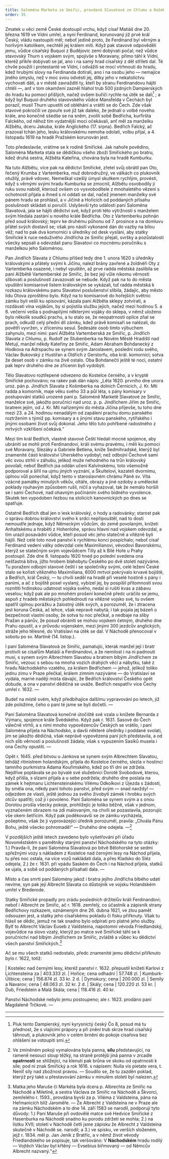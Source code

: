 ```yaml
---
title: Saloména Marketa ze Smiřic, provdaná Slavatová ze Chlumu a Košmberka. 1618 - 1620
order: 35
---
```

Zmatek u věci země České dostoupil vrchu, když císař Matiáš dne 20. března 1619 ve Vídni umřel, a nyní Ferdinand, korunovaný již prvé král Český, vládu nastoupiti měl; neboť jedině proto, že Ferdinand byl věrným a horlivým katolíkem, nechtěli jej králem míti. Když pak stavové odpověděli jemu, vůdce císařský Buquoi z Budějovic zemí dobývati počal; než vůdce stavovský Thurn s vojskem svým, spojivše s Moravany, přímo táhl k Vídni, kteréž příkře dobývati se jal, ano i na samý hrad císařský z děl stříleti dal. Té chvíle použili i protestanté ve Vídni, i odvážili se mocí vtrhnouti do hradu, kdež hrubými slovy na Ferdinanda dotírali, ano i na osobu jeho — nemajíce jiného úmyslu, než v moc svou odvésti jej, dítky jeho v nekatolictvu vychovati dáti, a v městě zavražditi ty, kteří by stranu Ferdinandovu hájiti chtěli —, anť v tom okamžení zazněl hlahol trub 500 jízdných Dampierských do hradu ku pomoci přišlých, načež ovšem buřiči rychle na útěk se dali[^61] ; a když byl Buquoi druhého stavovského vůdce Mansfelda v Čechách byl porazil, musil Thurn upustiti od obléhání a vrátiti se do Čech. Zde však stavové pokročili ve zpouře své již tak daleko, že jednali o volbě nového krále, ano konečně sšedše se na sněm, zvolili sobě Bedřicha, kurfiršta Falckého, od něhož tím vydatnější moci očekávali, anť měl za manželku Alžbětu, dceru Jakuba, krále Anglického (17. srpna). Bedřich Falcký, ač zrazoval tchán jeho, lesku královskému nemoha odolati, volbu přijal, a 4. listopadu 1619 na hradě Pražském korunován jest.

Toto předeslavše, vrátíme se k rodině Smiřické. Jak nahoře povědíno, Saloména Marketa stala se dědičkou všeho zboží Smiřického po bratru, kdež druhá sestra, Alžběta Kateřina, chována byla na hradě Kumburku.

Na tuto Alžbětu, více pak na dědictví Smiřické, zřetel svůj obrátil pan Oto, řečený Krumba z Vartemberka, muž dobrodružný, ve válkách co plukovník otužilý, právě vdovec. Nemeškal vzešlý úmysl skutkem rychlým, provésti, když s věrnými svými hradu Kumburka se zmocnil, Alžbětu osvobodily jí ruku svou nabídl, kterouž ovšem co vysvoboditele z mnohaletého vězení s ochotností přijala a ihned s ní oddati se dal, načež jmenem manželky své pánem hradu se prohlásil, a v Jičíně a Hořicích od poddaných přísahu poslušnosti skládati si poručil. Uslyševši tyto události paní Saloména Slavatová, jala se hájiti dědictví své, když proti této výtržnosti s manželem svým hledala zastání u nového krále Bedřicha. Oto z Vartemberku pohnán před soud královský; teprv ke druhému půhonu od 7. prosince a na domluvu přátel svých dostavil se; však pro násilí vykonané dán do vazby na bílou věž; nad to pak dva komorníci s úředníky od desk vysláni, aby statky Smiřické k ruce neduživého Jindřicha ze Smiřic přejali, svršky a pozůstalosti všecky sepsali a odevzdali panu Slavatovi co mocnému poručníku s manželkou jeho Saloménou. 

Pan Jindřich Slavata z Chlumu přišed tedy dne 1. unora 1620 s úředníky královskými a přátely svými k Jičínu, nalezl brány zavřené a žoldnéři Oty z Vartemberka osazené, i nebyl vpuštěn, až prve radda městská zaslíbila se paní Alžbětě Vartemberské ze Smiřic, že bez její vůle nikomu věrnosti slibovati a poslušností zavazovati se nebude. Když pak na to do města vpuštění komisarové listem královským se vykázali, tuť radda městská k rozkazu královskému panu Slavatovi poslušenství slíbila, žádajíc, aby město lidu Otova zproštěno bylo. Když na to komisarové do hořejších světnic zámku byli vešli ku spisování, kázala paní Alžběta sklepy zotvírati, a rozdávati vína vojákům, by si pojistila službu jejich, načež mezi hodinou 5. a 6. večerní vešla s podnapilými některými vojáky do sklepa, v němž uloženo bylo několik soudků prachu, a tu stalo se, že neopatrností opilce zňal se prach, odkudž celý přední díl zámku, kdež právě komisaři se nalézali, do povětří vyvržen, v zříceninu sesul. Šedesáte osob tímto výbuchem zahynulo, mezi nimi: paní Alžběta Vartemberská ze Smiřic, p. Jindřich Slavata z Chlumu, p. Rudolf ze Stubenberka na Novém Městě Hradišti nad Metují, manžel někdy Kateřiny ze Smiřic, Adam Abraham Bohdanecký z Hodkova na Adrspachu se synem svým Jaroslavem, poslední rodu svého, Václav Bukovský z Hustiřan a Oldřich z Gerstorfu, oba král. komorníci; sotva že deset osob v zámku na živě ostalo. Oba Bohdanečtí ještě té noci, ostatní pak teprv druhého dne ze zřícenin byli vydobýti. 

Tělo Slavatovo roztřepené odvezeno do Kostelce černého, a v kryptě Smiřické pochováno; na rakev pak dán nápis: „Léta 1620. prvního dne unora uroz. pán p. Jindřich Slavata z Košmberka na dolních Černicích, J. Kr. Mti radda a komorník, maje věku svého 33 a půl léta, s pány komisary v postupování statků urozené paní p. Saloméně Marketě Slavatové ze Smiřic, manželce své, jakožto poručnici nad uroz. p. p. Jindřichem Jiřím ze Smiřic, bratrem jejím, od J. Kr. Mti nařízenými do města Jičína přijevše, tu toho dne mezi 23. a 24. hodinou nenadálým od zapálení prachu domu panského roztržením s týmiž pp. komisary a s jinými stavu panského, rytířského i jinými osobami život svůj dokonal. Jeho tělo tuto pohřbené radostného z mrtvých vzkříšení očekává.“

Mezi tím král Bedřich, vlastně stavové Čeští hledali mocné spojence, aby ubrániti se mohli proti Ferdinandovi, králi svému pravému, i měli ku pomoci své Moravany, Slezáky a Gabriele Betlena, kníže Sedmihradské, kterýž byl znamenité části království Uherského vydobyl; než odbojní Čechové sami věc svou strhli v záhubu, jelikož muže nehodného na trůn královský povolali; neboť Bedřich jsa oddán učení Kalvínskému, toto všemožně podporoval a šířil na ujmu jiných vyznání, a Škultelovi, kazateli dvornímu, úplnou vůli ponechal, když tento v staroslavném chrámu Páně sv. Víta vzácné památky minulých věkův, oltáře, obrazy a jiné ozdoby a umělecké poklady rouhavým způsobem rušil, ničil a vyhazoval, tak že nemálo horšili se i sami Čechové, nad ohavným počínáním svého bídného vyvolence. Skutek ten vypodoben řezbou na stolicích kanovnických po dnes se spatřuje.

Ostatně Bedřich dbal jen o lesk královský, o hody a radovánky; starost pak o správu dobrou království svého k srdci nepřipouštěl, nad to dosti nemoudře jednaje, když Německým vůdcům, do země povolaným, knížeti Anhaltskému a hraběti z Hohenlohe, správu hlavní nad vojskem odevzdal, a tím urazil posavádní vůdce, kteří posud věc jeho statečně a vítězně byli hájili. Než celé toto nové panství k rychlému konci pospíchalo; neboť císař Ferdinand vedení války odevzdal cele Maximilianovi, vévodovi Bavorskému, kterýž se statečným svým vojevůdcem Tilly až k Bílé Hoře u Prahy postoupil. Zde dne 8. listopadu 1620 hned po polední svedena ona nešťastná bitva, jižto hrobem blahobytu Českého po dvě století nazýváme. Tu poraženi odbojní stavové čeští i se společníky svými, celé ležení České stalo se kořistí vítězného Maximiliana, 6000 mrtvol pokrývalo krvavé bojiště, a Bedřich, král Český, — tu chvíli seděl na hradě při veselé hostině s pány i paními, a ač z bojiště posel vyslaný, vybízel jej, by pospíšil přítomností svou roznítiti hrdinskou udatnost vojska svého, nedal si rušiti kvas a zábavu veselou; když pak ale po mnohém prošení konečně předc uráčilo se jemu, aspoň z hradeb městských pohlednouti na vítězné vojsko své, tu ovšem spatřil úplnou porážku a žalostný útěk svých, a porozuměl, že i ztracena jest koruna Česká, ač lehce, však nepravě nabytá; i tak pojala jej bázeň o bezpečnost vlastní osoby, že sotva tu noc přečkal, a nedbaje na sliby Pražan a pánův, že posud obrániti se mohou vojskem četným, druhého dne Prahu opustil, a v průvodu vojenském, mezi jinými 300 jezdcův anglických, stráže jeho tělesné, do Vratislavi na útěk se dal. V Náchodě přenocoval v sobotu po sv. Martině (14. listop.).

I paní Saloména Slavatová ze Smiřic, pamatujíc, kterak manžel její i bratr protivili se císařům Matiáši a Ferdinandovi, a že nemilost i na ni padnouti musí, s synem svým Albrechtem Slavatou a bratrem blbým Jindřichem ze Smiřic, vezouc s sebou na mnoha vozích drahých věcí a nábytku, také z hradu Náchodského vzatého, za králem Bedřichem — jehož, jelikož toliko jednu zimu v Praze přečkal, králem zimním nazýváme — do Vratislavi se vydala, marné naději místa dávajíc, že Bedřich království Českého opět dobude, a ona v panství dědičná se uváže. Bedřich nespatřiv více Čechy umřel r. 1632. —

Budeť na místě svém, když předbíhajíce dalšímu vypravování po letech, již zde položíme, čeho o paní té jsme se byli dočetli. —

Paní Saloména Slavatová konečné útočiště své vzala u knížete Bernarda z Výmaru, spojence krále Švédského. Když pak r. 1631. Sasové do Čech válečně vtrhli, a s nimi mnoho vypovězencův Českých se vrátilo, i paní Saloména přijela na Náchodsko, a davši některé úředníky i poddané svolati, jim se jakožto dědičná, však neprávě vypovězená paní jich představila, a od nich slib věrnosti a poslušnosti žádala; však s vypuzením Sasíků musela i ona Čechy opustiti. —

Opět r. 1645. před bitvou u Jankova se synem svým Albrechtem Slavatou, tehdáž ritmistrem holandským, přijela do Kostelce černého, slezla v hostinci tamního purkmistra Adama Kouřimského, kdež po tři dni se zdržela. Nejdříve poptávala se po bývalé své služebnici Dorotě Svobodové, kterou, když přišla, s slzami přijala a u sebe podržela; druhého dne poslala na zámek k hejtmanu Lichtensteinskému Vilému Odkolkovi z Újezda s žádostí, by směla ona, někdy paní tohoto panství, před svým — snad navždy! — odjezdem ze vlasti, ještě jednou za svého živobytí zámek i hrobku svých otcův spatřiti; což jí i povoleno. Paní Saloména se synem svým a s onou Dorotou prošla všecky pokoje, prohlížejíc je toliko běžně, však v jednom, vyznačeném obrazem na zdi malovaným, na chvíli se pozastavila, pozorujíc vše okem šetřícím. Když pak poděkovavši se ze zámku vycházela, pošeptmo, však že ji vyprovázející úředník porozuměl, pravila: „Chvála Pánu Bohu, ještě všecko pohromadě!“ — Druhého dne odejela. —[^62]  

V pozdějších ještě letech zavedeno bylo vyšetřování při úřadu Novoměstském s pamětníky starými panství Náchodského na tyto otázky: 1.) Pravda-li, že paní Saloména Slavatová po bitvě Bělohorské se sedmi spřežnými vozy s nákladem z Kostelce nad černými lesy na Náchod přijela, tu přes noc ostala, na více vozů nakládati dala, a přes Kladsko do Sléz odejela, 2.) že r. 1631. při vpádu Saském do Čech i na Náchod přijela, statků se ujala, a sobě od poddaných přisahati dala. —

Místo a čas smrti paní Salomény jakož i bratra jejího Jindřicha blbého udati nevíme, syn pak její Albrecht Slavata co důstojník ve vojsku Holandském umřel v Brederode.

Statky Smiřické propadly pro zrádu posledních držitelův králi Ferdinandovi; neboť i Albrecht ze Smiřic, ač r. 1618. zemřelý, co účastník a zápisník strany Bedřichovy rozkazem, oznámeným dne 26. dubna 1621, ve zlou pamět odsouzen jest, a statky jeho císařskému pokladu či fisku přiřknuty. Však tu hlásil se dědic, jemuž ne tak snadno bylo odpírati pro platné jeho služby. Bylť to Albrecht Václav Euseb z Valdsteina, napotomní vévoda Friedlandský, vojevůdce na slovo vzatý, kterýž po matce své Smiřické táhl se k poručnictví nad blbým Jindřichem ze Smiřic, zvláště a vůbec ku dědictví všech panství Smiřických.[^63] 

Ač se mu všech statků nedostalo, předc znamenité jemu dědictví přiřknuto bylo r. 1622, totiž:

| Kostelec nad černými lesy, kteréž panství r. 1632. přepustil knížeti Karlovi z Lichtensteina za | 403.333 zl.
| Hořice; cena odhadní | 57.748 zl.
| Kumburk-Úlibice; cena | 156.874 zl. 33 kr. 2 d.
| Dymokury; cena | 200.000 zl.
| Semily a Navarov; cena | 48.063 zl. 32 kr. 2 d.
| Skály; cena | 120.220 zl. 53 kr.
| Dub, Friedstein a Malá Skála; cena | 118.416 zl. 40 kr.

Panství Náchodské nebylo jemu postoupeno; ale r. 1623. prodáno paní Magdaleně Trčkové. —

--------------------------

[^61]: Pluk tento Dampierský, nyní kyrysnictý český Čo 8, posud má tu přednost, že s vlajícími prápory a při znění trub skrze hrad císařský táhnouti, a plukovník jeho v celém brnění do pokoje císařova bez ohlášení se vstoupiti smí.

[^62]: Ve zmíněném pokoji vymalována byla panna, **sílu** představující, na rameně nesoucí sloup těžký, na straně protější jiná panna v zrcadle **opatrnosti** se shlížející, na klenutí pak brůna ve skoku od opatrnosti k síle; pod ní znak Smiřícký a rok 1616. s nápisem: Nulla vis pietate vera, t. Neníť síly nad zbožnost pravou. — Soudilo se, že tu zazděn poklad, kterýž prý také u přestavování zámku v minulém století byl nalezen.

[^63]: Matka jeho Maruše či Markéta  byla dcera p. Albrechta ze Smiřic na Náchodě a Miletíně, a sestra Václava ze Smiřic na Náchodě a Škvorci, zemřelého r. 1593., provdána byvši za p. Viléma z Valdsteina, pána na Heřmanicích blíž Jaroměře. — Že Albrecht z Valdsteina ne v Praze ale na zámku Náchodském a to dne 14. září 1583 se narodil, podporují tyto důvody: 1.) Paní Maruše při ovdovělé matce své Hedvice Smiřické z Hasenburka na Náchodě snadno ku porodu zdržeti se mohla; 2.) na lístku XVII; století v Náchodě četli jsme zápisku že Albrecht z Valdsteina skutečně v Náchodě se. narodil; a 3.) ve spisku, ve verších složeném, jejž r. 1834. měl p. Jan Jeník z Bratříc, a v němž život vévody Friedlandského se popisuje, tak veršováno: V **Náchodském** hradu rodilý — Vojtěch Václav byl křtěný — Evsebius biřmovaný — od Němcův Albrecht nazvaný.“
